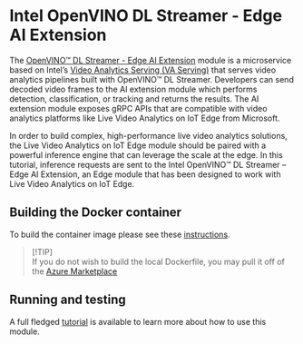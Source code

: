 # Intel OpenVINO DL Streamer - Edge AI Extension

The [OpenVINO™ DL Streamer - Edge AI Extension](https://aka.ms/lva-intel-openvino-dl-streamer) module is a microservice based on Intel’s [Video Analytics Serving (VA Serving)](https://github.com/intel/video-analytics-serving/blob/master/README.md) that serves video analytics pipelines built with OpenVINO™ DL Streamer. Developers can send decoded video frames to the AI extension module which performs detection, classification, or tracking and returns the results. The AI extension module exposes gRPC APIs that are compatible with video analytics platforms like Live Video Analytics on IoT Edge from Microsoft.

In order to build complex, high-performance live video analytics solutions, the Live Video Analytics on IoT Edge module should be paired with a powerful inference engine that can leverage the scale at the edge. In this tutorial, inference requests are sent to the Intel OpenVINO™ DL Streamer – Edge AI Extension, an Edge module that has been designed to work with Live Video Analytics on IoT Edge.

## Building the Docker container

To build the container image please see these [instructions](https://github.com/intel/video-analytics-serving/tree/master/docker).

> <span> [!TIP] </span>  
> If you do not wish to build the local Dockerfile, you may pull it off of the [Azure Marketplace](https://aka.ms/lva-intel-openvino-dl-streamer-offer)

## Running and testing
A full fledged [tutorial](https://aka.ms/lva-intel-openvino-dl-streamer) is available to learn more about how to use this module.



